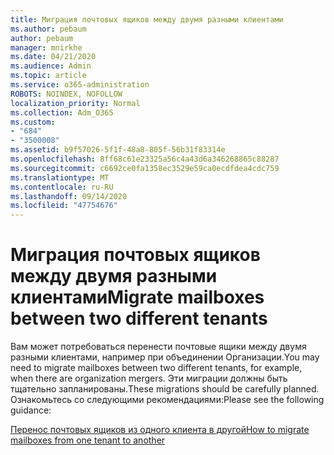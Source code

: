 ```yaml
---
title: Миграция почтовых ящиков между двумя разными клиентами
ms.author: pebaum
author: pebaum
manager: mnirkhe
ms.date: 04/21/2020
ms.audience: Admin
ms.topic: article
ms.service: o365-administration
ROBOTS: NOINDEX, NOFOLLOW
localization_priority: Normal
ms.collection: Adm_O365
ms.custom:
- "684"
- "3500008"
ms.assetid: b9f57026-5f1f-48a8-805f-56b31f83314e
ms.openlocfilehash: 8ff68c61e23325a56c4a43d6a346268865c88287
ms.sourcegitcommit: c6692ce0fa1358ec3529e59ca0ecdfdea4cdc759
ms.translationtype: MT
ms.contentlocale: ru-RU
ms.lasthandoff: 09/14/2020
ms.locfileid: "47754676"
---
```

# <a name="migrate-mailboxes-between-two-different-tenants"></a><span data-ttu-id="14a46-102">Миграция почтовых ящиков между двумя разными клиентами</span><span class="sxs-lookup"><span data-stu-id="14a46-102">Migrate mailboxes between two different tenants</span></span>

<span data-ttu-id="14a46-103">Вам может потребоваться перенести почтовые ящики между двумя разными клиентами, например при объединении Организации.</span><span class="sxs-lookup"><span data-stu-id="14a46-103">You may need to migrate mailboxes between two different tenants, for example, when there are organization mergers.</span></span> <span data-ttu-id="14a46-104">Эти миграции должны быть тщательно запланированы.</span><span class="sxs-lookup"><span data-stu-id="14a46-104">These migrations should be carefully planned.</span></span> <span data-ttu-id="14a46-105">Ознакомьтесь со следующими рекомендациями:</span><span class="sxs-lookup"><span data-stu-id="14a46-105">Please see the following guidance:</span></span>
  
[<span data-ttu-id="14a46-106">Перенос почтовых ящиков из одного клиента в другой</span><span class="sxs-lookup"><span data-stu-id="14a46-106">How to migrate mailboxes from one tenant to another</span></span>](https://docs.microsoft.com/Exchange/mailbox-migration/migrate-mailboxes-across-tenants)
  